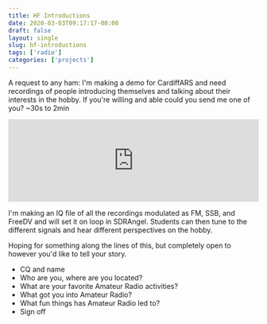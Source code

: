 ```yaml
---
title: HF Introductions
date: 2020-03-03T09:17:17-08:00
draft: false
layout: single
slug: hf-introductions 
tags: ['radio']
categories: ['projects']
---
```


A request to any ham: I'm making a demo for CardiffARS and need recordings of people introducing themselves and talking about their interests in the hobby. If you're willing and able could you send me one of you? ~30s to 2min

<iframe width="100%" height="166" scrolling="no" frameborder="no" allow="autoplay" src="https://w.soundcloud.com/player/?url=https%3A//api.soundcloud.com/tracks/679507700&color=%23ff5500&auto_play=false&hide_related=false&show_comments=true&show_user=true&show_reposts=false&show_teaser=true"></iframe>

I'm making an IQ file of all the recordings modulated as FM, SSB, and FreeDV and will set it on loop in SDRAngel. Students can then tune to the different signals and hear different perspectives on the hobby. 

Hoping for something along the lines of this, but completely open to however you'd like to tell your story.

* CQ and name
* Who are you, where are you located?
* What are your favorite Amateur Radio activities?
* What got you into Amateur Radio?
* What fun things has Amateur Radio led to?
* Sign off

